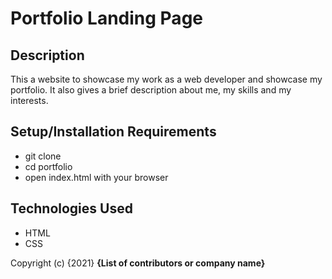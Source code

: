 # Portfolio Landing Page

## Description
This a website to showcase my work as a web developer and showcase my portfolio. It also gives a brief description about me, my skills and my interests.

## Setup/Installation Requirements
* git clone
* cd portfolio
* open index.html with your browser


## Technologies Used
* HTML
* CSS


Copyright (c) {2021} **{List of contributors or company name}**

